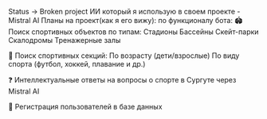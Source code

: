 Status -> Broken project
ИИ который я использую в своем проекте - Mistral AI
Планы на проект(как я его вижу):
по функционалу бота:
🏟 Поиск спортивных объектов по типам:
Стадионы
Бассейны
Скейт-парки
Скалодромы
Тренажерные залы

🏅 Поиск спортивных секций:
По возрасту (дети/взрослые)
По виду спорта (футбол, хоккей, плавание и др.)

❓ Интеллектуальные ответы на вопросы о спорте в Сургуте через Mistral AI

👤 Регистрация пользователей в базе данных
